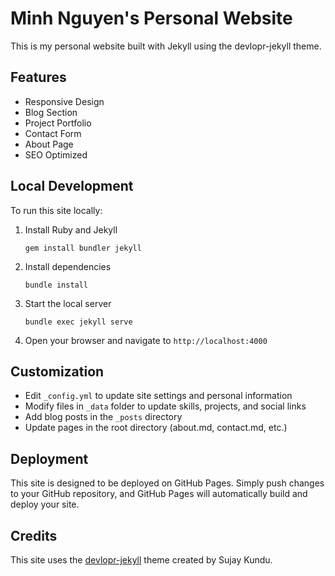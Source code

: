 # Minh Nguyen's Personal Website

This is my personal website built with Jekyll using the devlopr-jekyll theme.

## Features

- Responsive Design
- Blog Section
- Project Portfolio
- Contact Form
- About Page
- SEO Optimized

## Local Development

To run this site locally:

1. Install Ruby and Jekyll
   ```
   gem install bundler jekyll
   ```

2. Install dependencies
   ```
   bundle install
   ```

3. Start the local server
   ```
   bundle exec jekyll serve
   ```

4. Open your browser and navigate to `http://localhost:4000`

## Customization

- Edit `_config.yml` to update site settings and personal information
- Modify files in `_data` folder to update skills, projects, and social links
- Add blog posts in the `_posts` directory
- Update pages in the root directory (about.md, contact.md, etc.)

## Deployment

This site is designed to be deployed on GitHub Pages. Simply push changes to your GitHub repository, and GitHub Pages will automatically build and deploy your site.

## Credits

This site uses the [devlopr-jekyll](https://github.com/sujaykundu777/devlopr-jekyll) theme created by Sujay Kundu.
